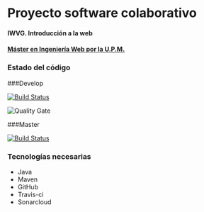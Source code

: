 # Proyecto software colaborativo
#### IWVG. Introducción a la web
#### [Máster en Ingeniería Web por la U.P.M.](http://miw.etsisi.upm.es)

### Estado del código

###Develop

[![Build Status](https://travis-ci.org/miguelcalderons/IWVG.SwC.MiguelCalderon.svg?branch=develop)](https://travis-ci.org/miguelcalderons/IWVG.SwC.MiguelCalderon)

![Quality Gate](https://sonarcloud.io/api/project_badges/measure?project=IWVG.SwC.MiguelCalderon&metric=alert_status)

###Master

[![Build Status](https://travis-ci.org/miguelcalderons/IWVG.SwC.MiguelCalderon.svg?branch=master)](https://travis-ci.org/miguelcalderons/IWVG.SwC.MiguelCalderon)

### Tecnologías necesarias
* Java
* Maven
* GitHub
* Travis-ci
* Sonarcloud